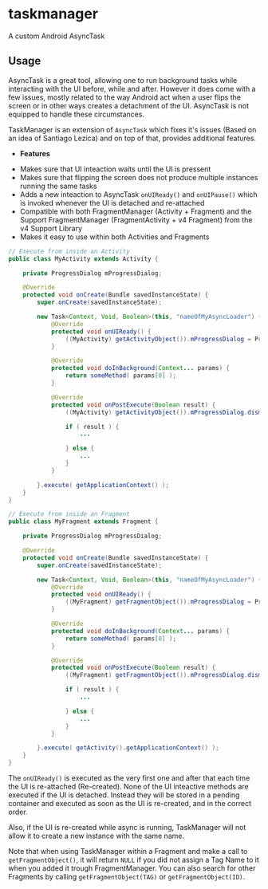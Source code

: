 taskmanager
===========

A custom Android AsyncTask

Usage
------

AsyncTask is a great tool, allowing one to run background tasks while interacting with the UI before, while and after. However it does come with a few issues, mostly related to the way Android act when a user flips the screen or in other ways creates a detachment of the UI. AsyncTask is not equipped to handle these circumstances.

TaskManager is an extension of `AsyncTask` which fixes it's issues (Based on an idea of Santiago Lezica) and on top of that, provides additional features. 

* **Features**
 - Makes sure that UI inteaction waits until the UI is pressent
 - Makes sure that flipping the screen does not produce multiple instances running the same tasks
 - Adds a new inteaction to AsyncTask `onUIReady()` and `onUIPause()` which is invoked whenever the UI is detached and re-attached
 - Compatible with both FragmentManager (Activity + Fragment) and the Support FragmentManager (FragmentActivity + v4 Fragment) from the v4 Support Library
 - Makes it easy to use within both Activities and Fragments

```java
// Execute from inside an Activity
public class MyActivity extends Activity {

    private ProgressDialog mProgressDialog;

    @Override
    protected void onCreate(Bundle savedInstanceState) {
        super.onCreate(savedInstanceState);

        new Task<Context, Void, Boolean>(this, "nameOfMyAsyncLoader") {
            @Override
            protected void onUIReady() {
                ((MyActivity) getActivityObject()).mProgressDialog = ProgressDialog.show( (Activity) getActivityObject(), "", "Loading...");
            }

            @Override
            protected void doInBackground(Context... params) {
                return someMethod( params[0] );
            }

            @Override
            protected void onPostExecute(Boolean result) {
                ((MyActivity) getActivityObject()).mProgressDialog.dismiss();

                if ( result ) {
                    ...

                } else {
                    ...
                }
            }

        }.execute( getApplicationContext() );
    }
}
```

```java
// Execute from inside an Fragment
public class MyFragment extends Fragment {

    private ProgressDialog mProgressDialog;

    @Override
    protected void onCreate(Bundle savedInstanceState) {
        super.onCreate(savedInstanceState);

        new Task<Context, Void, Boolean>(this, "nameOfMyAsyncLoader") {
            @Override
            protected void onUIReady() {
                ((MyFragment) getFragmentObject()).mProgressDialog = ProgressDialog.show( (Activity) getActivityObject(), "", "Loading...");
            }

            @Override
            protected void doInBackground(Context... params) {
                return someMethod( params[0] );
            }

            @Override
            protected void onPostExecute(Boolean result) {
                ((MyFragment) getFragmentObject()).mProgressDialog.dismiss();

                if ( result ) {
                    ...

                } else {
                    ...
                }
            }

        }.execute( getActivity().getApplicationContext() );
    }
}
```

The `onUIReady()` is executed as the very first one and after that each time the UI is re-attached (Re-created). None of the UI inteactive methods are executed if the UI is detached. Instead they will be stored in a pending container and executed as soon as the UI is re-created, and in the correct order. 

Also, if the UI is re-created while async is running, TaskManager will not allow it to create a new instance with the same name.

Note that when using TaskManager within a Fragment and make a call to `getFragmentObject()`, it will return `NULL` if you did not assign a Tag Name to it when you added it trough FragmentManager. You can also search for other Fragments by calling `getFragmentObject(TAG)` or `getFragmentObject(ID)`.
